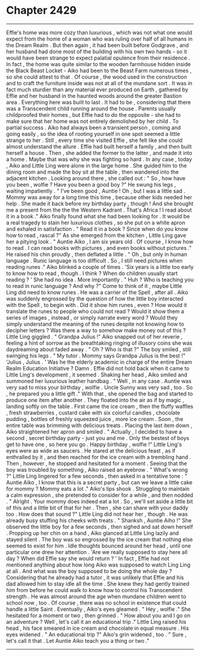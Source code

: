 
# Chapter 2429


---

Effie's home was more cozy than luxurious , which was not what one would expect from the home of a woman who was ruling over half of all humans in the Dream Realm . But then again , it had been built before Godgrave , and her husband had done most of the building with his own two hands - so it would have been strange to expect palatial opulence from their residence .
In fact , the home was quite similar to the wooden farmhouse hidden inside the Black Beast Locket - Aiko had been to the Beast Farm numerous times , so she could attest to that .
Of course , the wood used in the construction and to craft the furniture inside was not at all of the mundane sort .
It was in fact much sturdier than any material ever produced on Earth , gathered by Effie and her husband in the haunted woods around the greater Bastion area . Everything here was built to last .
It had to be , considering that there was a Transcendent child running around the house . Parents usually childproofed their homes , but Effie had to do the opposite - she had to make sure that her home was not entirely demolished by her child . To partial success .
Aiko had always been a transient person , coming and going easily , so the idea of rooting yourself in one spot seemed a little strange to her . Still , every time she visited Effie , she felt like she could almost understand the allure .
Effie had built herself a family , and then built herself a house . Then , she added the former to the latter , and made it into a home . Maybe that was why she was fighting so hard .
In any case , today , Aiko and Little Ling were alone in the large home . She guided him to the dining room and made the boy sit at the table , then wandered into the adjacent kitchen . Looking around there , she called out :
" So , how have you been , wolfie ? Have you been a good boy ?"
He swung his legs , waiting impatiently .
" I've been good , Auntie ! Oh , but I was a little sad . Mommy was away for a long time this time , because other kids needed her help . She made it back before my birthday party , though ! And she brought me a present from the the the Western Kadrant . That's Africa ! I read about it in a book ."
Aiko finally found what she had been looking for . It would be a real tragedy to stain her luxurious clothes , so she put on a white apron and exhaled in satisfaction .
" Read it in a book ? Since when do you know how to read , rascal ?"
As she emerged from the kitchen , Little Ling gave her a pitying look .
" Auntie Aiko , I am six years old . Of course , I know how to read . I can read books with pictures , and even books without pictures ."
He raised his chin proudly , then deflated a little .
" Oh , but only in human language . Runic language is too difficult . So , I still need pictures when reading runes ."
Aiko blinked a couple of times .
'Six years is a little too early to know how to read , though . I think ? When do children usually start reading ? '
She had no idea . More importantly .
" Huh ? Who is teaching you to read in runic language ? And why ?"
Come to think of it , maybe Little Ling did need to know runes . He was a carrier of the Spell , after all .
Aiko was suddenly engrossed by the question of how the little boy interacted with the Spell , to begin with . Did it show him runes , even ? How would it translate the runes to people who could not read ? Would it show them a series of images , instead , or simply narrate every word ? Would they simply understand the meaning of the runes despite not knowing how to decipher letters ? Was there a way to somehow make money out of this ?
Little Ling giggled .
" Grandpa Julius !"
Aiko snapped out of her reverie , feeling a hint of sorrow as the breathtaking ringing of illusory coins she was daydreaming about faded away .
" Oh ? Who is that ?"
The boy smiled , still swinging his legs .
" My tutor . Mommy says Grandpa Julius is the best !"
'Julius , Julius . '
Was he the elderly academic in charge of the entire Dream Realm Education Initiative ?
Damn . Effie did not hold back when it came to Little Ling's development , it seemed .
Shaking her head , Aiko smiled and summoned her luxurious leather handbag .
" Well , in any case . Auntie was very sad to miss your birthday , wolfie . Uncle Sunny was very sad , too . So , he prepared you a little gift ."
With that , she opened the bag and started to produce one item after another . They floated into the air as if by magic , landing softly on the table . First came the ice cream , then the fluffy waffles , fresh strawberries , custard cake with six colorful candles , chocolate pudding , bottles of freshly squeezed juice , more ice cream . Soon , the entire table was brimming with delicious treats . Placing the last item down , Aiko straightened her apron and smiled .
" Actually , I decided to have a second , secret birthday party - just you and me . Only the bestest of boys get to have one , so here you go . Happy birthday , wolfie !"
Little Ling's eyes were as wide as saucers . He stared at the delicious feast , as if enthralled by it , and then reached for the ice cream with a trembling hand .
Then , however , he stopped and hesitated for a moment . Seeing that the boy was troubled by something , Aiko raised an eyebrow .
" What's wrong ?"
Little Ling lingered for a few seconds , then asked in a tentative tone :
" Auntie Aiko , I know that this is a secret party , but can we leave a little cake for mommy ? Mommy eats a lot ."
Aiko's lips shook . Struggling to maintain a calm expression , she pretended to consider for a while , and then nodded .
" Alright . Your mommy does indeed eat a lot . So , we'll set aside a little bit of this and a little bit of that for her . Then , she can share with your daddy too . How does that sound ?"
Little Ling did not hear her , though . He was already busy stuffing his cheeks with treats .
" Shanksh , Auntie Aiho !"
She observed the little boy for a few seconds , then sighed and sat down herself . Propping up her chin on a hand , Aiko glanced at Little Ling lazily and stayed silent . The boy was so engrossed by the ice cream that nothing else seemed to exist for him .
Idle thoughts bounced around her head , until one particular one drew her attention . 'Are we really supposed to stay here all day ? When did Effie say she would return ? '
In fact , Effie had not mentioned anything about how long Aiko was supposed to watch Ling Ling at all . And what was the boy supposed to be doing the whole day ? Considering that he already had a tutor , it was unlikely that Effie and his dad allowed him to stay idle all the time . She knew they had gently trained him from before he could walk to know how to control his Transcendent strength . He was almost around the age when mundane children went to school now , too . Of course , there was no school in existence that could handle a little Saint .
Eventually , Aiko's eyes gleamed .
" Hey , wolfie ."
She hesitated for a moment or two , then grinned .
" How about you and I go on an adventure ? Well , let's call it an educational trip ."
Little Ling raised his head , his face smeared in ice cream and chocolate in equal measure . His eyes widened .
" An educational trip ?"
Aiko's grin widened , too .
" Sure , let's call it that . Let Auntie Aiko teach you a thing or two ."

---

